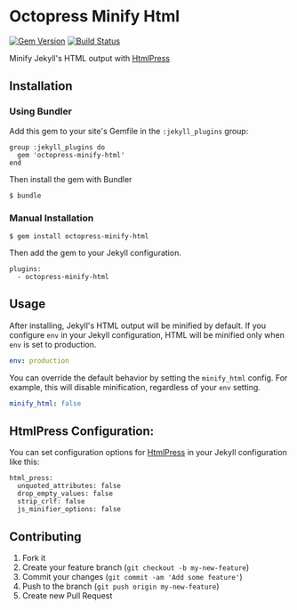 # Octopress Minify Html

[![Gem Version](https://badge.fury.io/rb/octopress-minify-html.svg)](http://badge.fury.io/rb/octopress-minify-html)
[![Build Status](https://travis-ci.org/octopress/minify-html.svg)](https://travis-ci.org/octopress/minify-html)


Minify Jekyll's HTML output with [HtmlPress](https://github.com/stereobooster/html_press)

## Installation

### Using Bundler

Add this gem to your site's Gemfile in the `:jekyll_plugins` group:

    group :jekyll_plugins do
      gem 'octopress-minify-html'
    end

Then install the gem with Bundler

    $ bundle

### Manual Installation

    $ gem install octopress-minify-html

Then add the gem to your Jekyll configuration.

    plugins:
      - octopress-minify-html

## Usage

After installing, Jekyll's HTML output will be minified by default. If you configure `env` in your Jekyll configuration, HTML will be minified only when
`env` is set to production.

```yml
env: production
```

You can override the default behavior by setting the `minify_html` config.
For example, this will disable minification, regardless of your `env` setting.

```yml
minify_html: false
```

## HtmlPress Configuration:

You can set configuration options for [HtmlPress](https://github.com/stereobooster/html_press) in your Jekyll configuration like this:

```
html_press:
  unquoted_attributes: false
  drop_empty_values: false
  strip_crlf: false
  js_minifier_options: false
```

## Contributing

1. Fork it
2. Create your feature branch (`git checkout -b my-new-feature`)
3. Commit your changes (`git commit -am 'Add some feature'`)
4. Push to the branch (`git push origin my-new-feature`)
5. Create new Pull Request

